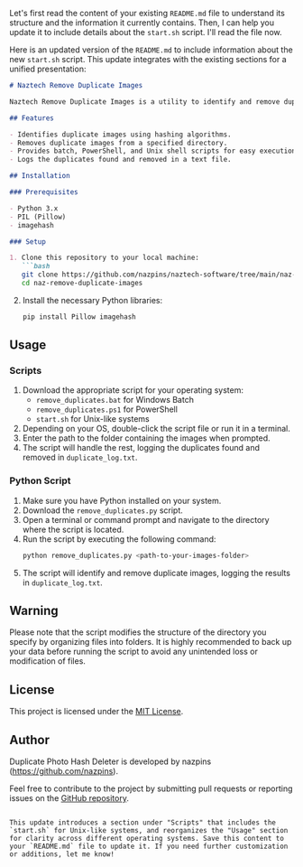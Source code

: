 Let's first read the content of your existing `README.md` file to understand its structure and the information it currently contains. Then, I can help you update it to include details about the `start.sh` script. I'll read the file now.

Here is an updated version of the `README.md` to include information about the new `start.sh` script. This update integrates with the existing sections for a unified presentation:

```markdown
# Naztech Remove Duplicate Images

Naztech Remove Duplicate Images is a utility to identify and remove duplicate images in a specified directory. It uses hashing algorithms provided by the `imagehash` library to detect duplicates effectively.

## Features

- Identifies duplicate images using hashing algorithms.
- Removes duplicate images from a specified directory.
- Provides batch, PowerShell, and Unix shell scripts for easy execution.
- Logs the duplicates found and removed in a text file.

## Installation

### Prerequisites

- Python 3.x
- PIL (Pillow)
- imagehash

### Setup

1. Clone this repository to your local machine:
   ```bash
   git clone https://github.com/nazpins/naztech-software/tree/main/naz-remove-duplicate-images
   cd naz-remove-duplicate-images
   ```

2. Install the necessary Python libraries:
   ```bash
   pip install Pillow imagehash
   ```

## Usage

### Scripts

1. Download the appropriate script for your operating system:
   - `remove_duplicates.bat` for Windows Batch
   - `remove_duplicates.ps1` for PowerShell
   - `start.sh` for Unix-like systems
2. Depending on your OS, double-click the script file or run it in a terminal.
3. Enter the path to the folder containing the images when prompted.
4. The script will handle the rest, logging the duplicates found and removed in `duplicate_log.txt`.

### Python Script

1. Make sure you have Python installed on your system.
2. Download the `remove_duplicates.py` script.
3. Open a terminal or command prompt and navigate to the directory where the script is located.
4. Run the script by executing the following command:
   ```bash
   python remove_duplicates.py <path-to-your-images-folder>
   ```
5. The script will identify and remove duplicate images, logging the results in `duplicate_log.txt`.

## Warning

Please note that the script modifies the structure of the directory you specify by organizing files into folders. It is highly recommended to back up your data before running the script to avoid any unintended loss or modification of files.

## License

This project is licensed under the [MIT License](LICENSE).

## Author

Duplicate Photo Hash Deleter is developed by nazpins (https://github.com/nazpins).

Feel free to contribute to the project by submitting pull requests or reporting issues on the [GitHub repository](https://github.com/nazpins/duplicate-photo-hash-deleter).
```

This update introduces a section under "Scripts" that includes the `start.sh` for Unix-like systems, and reorganizes the "Usage" section for clarity across different operating systems. Save this content to your `README.md` file to update it. If you need further customization or additions, let me know!

